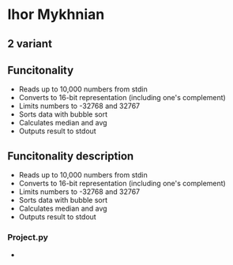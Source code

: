 # Ihor Mykhnian
## 2 variant
## Funcitonality
- Reads up to 10,000 numbers from stdin
- Converts to 16-bit representation (including one's complement)
- Limits numbers to -32768 and 32767
- Sorts data with bubble sort
- Calculates median and avg
- Outputs result to stdout
## Funcitonality description
- Reads up to 10,000 numbers from stdin
- Converts to 16-bit representation (including one's complement)
- Limits numbers to -32768 and 32767
- Sorts data with bubble sort
- Calculates median and avg
- Outputs result to stdout
### Project.py 
- 
